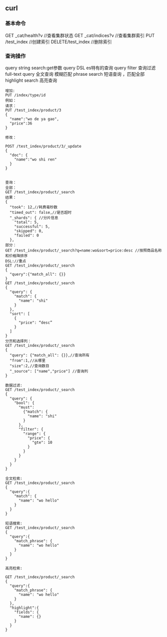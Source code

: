 ## curl

### 基本命令

GET _cat/health?v //查看集群状态
GET _cat/indices?v //查看集群索引
PUT /test_index  //创建索引
DELETE/test_index //删除索引

### 查询操作
query string search:get参数
query DSL es特有的查询
query filter 查询过滤
full-text query 全文查询 模糊匹配
phrase search 短语查询 ，匹配全部
highlight search 高亮查询
```
增加:
PUT /index/type/id
例如：
请求：
PUT /test_index/product/3
{
  "name":"wo de ya gao",
  "price":36
}

修改：

POST /test_index/product/3/_update
{
  "doc": {
    "name":"wo shi ren"
  }
}


查询：
全部：
GET /test_index/product/_search
结果：
{
  "took": 12,//耗费毫秒数
  "timed_out": false,//是否超时
  "_shards": { //分片信息
    "total": 5,
    "successful": 5,
    "skipped": 0,
    "failed": 0
  },
部分：
GET /test_index/product/_search?q=name:wo&sort=price:desc //按照商品名称和价格降排序
DSL://重点 
GET /test_index/product/_search
{
  "query":{"match_all": {}}
}
GET /test_index/product/_search
{
  "query": {
    "match": {
      "name": "shi"
    }
  },
  "sort": [
    {
      "price": “desc”
    }
  ]
}
分页和选择列：
GET /test_index/product/_search
{
  "query": {"match_all": {}},//查询所有
  "from":1,//从哪里
  "size":2,//查询数目
  "_source": ["name","price"] //查询列
}

数据过滤:
GET /test_index/product/_search
{
  "query": {
    "bool": {
      "must":
        {"match": {
          "name": "shi"
        }
      },
      "filter": {
        "range": {
          "price": {
            "gte": 10
          }
        }
      }
    }
  }
}

全文检索:
GET /test_index/product/_search
{
  "query":{
    "match": {
      "name": "wo hello"
    }
  }
}

短语搜索:
GET /test_index/product/_search
{
  "query":{
    "match_phrase": {
      "name": "wo hello"
    }
  }
}

高亮检索:

GET /test_index/product/_search
{
  "query":{
    "match_phrase": {
      "name": "wo hello"
    }
  },
  "highlight":{
    "fields": {
      "name": {}
    }
  }
}
```


